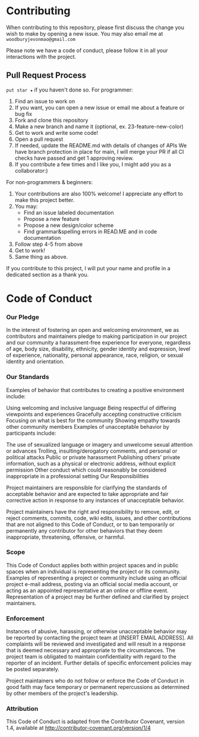 # Contributing

When contributing to this repository, please first discuss the change you wish to make by opening a new issue. You may also email me at `woodburyjevonmao@gmail.com`

Please note we have a code of conduct, please follow it in all your interactions with the project.

## Pull Request Process

`put star ★` if you haven't done so.
For programmer:

1. Find an issue to work on
2. If you want, you can open a new issue or email me about a feature or bug fix
4. Fork and clone this repository
5. Make a new branch and name it (optional, ex. 23-feature-new-color)
6. Get to work and write some code!
7. Open a pull request
8. If needed, update the README.md with details of changes of APIs
We have branch protection in place for main, I will merge your PR if all CI checks have passed and get 1 approving review. 
9. If you contribute a few times and I like you, I might add you as a collaborator:)

For non-programmers & beginners:

1. Your contributions are also 100% welcome! I appreciate any effort to make this project better.
2. You may: 
    - Find an issue labeled documentation
    - Propose a new feature
    - Propose a new design/color scheme
    - Find grammar&spelling errors in READ.ME and in code documentation
3. Follow step 4-5 from above
4. Get to work!
5. Same thing as above.

If you contribute to this project, I will put your name and profile in a dedicated section as a thank you.

# Code of Conduct

### Our Pledge

In the interest of fostering an open and welcoming environment, we as contributors and maintainers pledge to making participation in our project and our community a harassment-free experience for everyone, regardless of age, body size, disability, ethnicity, gender identity and expression, level of experience, nationality, personal appearance, race, religion, or sexual identity and orientation.

### Our Standards

Examples of behavior that contributes to creating a positive environment include:

Using welcoming and inclusive language
Being respectful of differing viewpoints and experiences
Gracefully accepting constructive criticism
Focusing on what is best for the community
Showing empathy towards other community members
Examples of unacceptable behavior by participants include:

The use of sexualized language or imagery and unwelcome sexual attention or advances
Trolling, insulting/derogatory comments, and personal or political attacks
Public or private harassment
Publishing others' private information, such as a physical or electronic address, without explicit permission
Other conduct which could reasonably be considered inappropriate in a professional setting
Our Responsibilities

Project maintainers are responsible for clarifying the standards of acceptable behavior and are expected to take appropriate and fair corrective action in response to any instances of unacceptable behavior.

Project maintainers have the right and responsibility to remove, edit, or reject comments, commits, code, wiki edits, issues, and other contributions that are not aligned to this Code of Conduct, or to ban temporarily or permanently any contributor for other behaviors that they deem inappropriate, threatening, offensive, or harmful.

### Scope

This Code of Conduct applies both within project spaces and in public spaces when an individual is representing the project or its community. Examples of representing a project or community include using an official project e-mail address, posting via an official social media account, or acting as an appointed representative at an online or offline event. Representation of a project may be further defined and clarified by project maintainers.

### Enforcement

Instances of abusive, harassing, or otherwise unacceptable behavior may be reported by contacting the project team at [INSERT EMAIL ADDRESS]. All complaints will be reviewed and investigated and will result in a response that is deemed necessary and appropriate to the circumstances. The project team is obligated to maintain confidentiality with regard to the reporter of an incident. Further details of specific enforcement policies may be posted separately.

Project maintainers who do not follow or enforce the Code of Conduct in good faith may face temporary or permanent repercussions as determined by other members of the project's leadership.

### Attribution

This Code of Conduct is adapted from the Contributor Covenant, version 1.4, available at http://contributor-covenant.org/version/1/4
